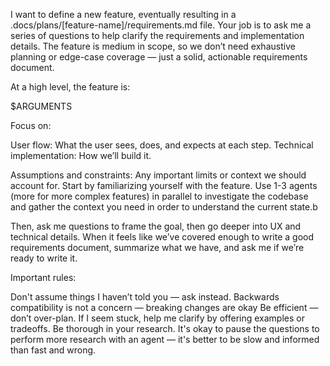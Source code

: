 I want to define a new feature, eventually resulting in a .docs/plans/[feature-name]/requirements.md file. Your job is to ask me a series of questions to help clarify the requirements and implementation details. The feature is medium in scope, so we don’t need exhaustive planning or edge-case coverage — just a solid, actionable requirements document.

At a high level, the feature is:

$ARGUMENTS

Focus on:

User flow: What the user sees, does, and expects at each step.
Technical implementation: How we’ll build it.

Assumptions and constraints: Any important limits or context we should account for.
Start by familiarizing yourself with the feature. Use 1-3 agents (more for more complex features) in parallel to investigate the codebase and gather the context you need in order to understand the current state.b

Then, ask me questions to frame the goal, then go deeper into UX and technical details. When it feels like we’ve covered enough to write a good requirements document, summarize what we have, and ask me if we’re ready to write it.

Important rules:

Don't assume things I haven’t told you — ask instead.
Backwards compatibility is not a concern — breaking changes are okay
Be efficient — don’t over-plan.
If I seem stuck, help me clarify by offering examples or tradeoffs.
Be thorough in your research. It's okay to pause the questions to perform more research with an agent — it's better to be slow and informed than fast and wrong.
